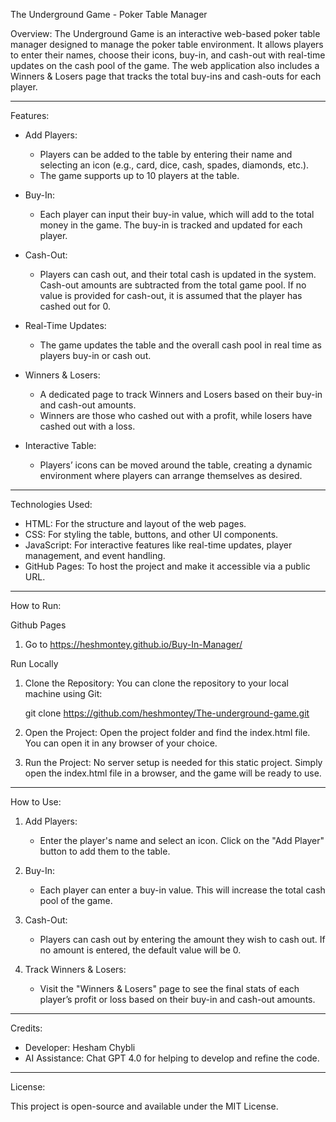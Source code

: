 The Underground Game - Poker Table Manager

Overview:
The Underground Game is an interactive web-based poker table manager designed to manage the poker table environment. It allows players to enter their names, choose their icons, buy-in, and cash-out with real-time updates on the cash pool of the game. The web application also includes a Winners & Losers page that tracks the total buy-ins and cash-outs for each player.

---

Features:

- Add Players: 
  - Players can be added to the table by entering their name and selecting an icon (e.g., card, dice, cash, spades, diamonds, etc.).
  - The game supports up to 10 players at the table.
  
- Buy-In: 
  - Each player can input their buy-in value, which will add to the total money in the game. The buy-in is tracked and updated for each player.
  
- Cash-Out: 
  - Players can cash out, and their total cash is updated in the system. Cash-out amounts are subtracted from the total game pool. If no value is provided for cash-out, it is assumed that the player has cashed out for 0.

- Real-Time Updates: 
  - The game updates the table and the overall cash pool in real time as players buy-in or cash out.

- Winners & Losers: 
  - A dedicated page to track Winners and Losers based on their buy-in and cash-out amounts.
  - Winners are those who cashed out with a profit, while losers have cashed out with a loss.

- Interactive Table: 
  - Players’ icons can be moved around the table, creating a dynamic environment where players can arrange themselves as desired.

---

Technologies Used:

- HTML: For the structure and layout of the web pages.
- CSS: For styling the table, buttons, and other UI components.
- JavaScript: For interactive features like real-time updates, player management, and event handling.
- GitHub Pages: To host the project and make it accessible via a public URL.

---

How to Run:

Github Pages

1. Go to https://heshmontey.github.io/Buy-In-Manager/
   
Run Locally

1. Clone the Repository: 
   You can clone the repository to your local machine using Git:
   
   git clone https://github.com/heshmontey/The-underground-game.git

2. Open the Project: 
   Open the project folder and find the index.html file. You can open it in any browser of your choice.

3. Run the Project: 
   No server setup is needed for this static project. Simply open the index.html file in a browser, and the game will be ready to use.

---

How to Use:

1. Add Players: 
   - Enter the player's name and select an icon. Click on the "Add Player" button to add them to the table.
   
2. Buy-In: 
   - Each player can enter a buy-in value. This will increase the total cash pool of the game.

3. Cash-Out: 
   - Players can cash out by entering the amount they wish to cash out. If no amount is entered, the default value will be 0.

4. Track Winners & Losers: 
   - Visit the "Winners & Losers" page to see the final stats of each player’s profit or loss based on their buy-in and cash-out amounts.

---

Credits:

- Developer: Hesham Chybli
- AI Assistance: Chat GPT 4.0 for helping to develop and refine the code.

---

License:

This project is open-source and available under the MIT License.
